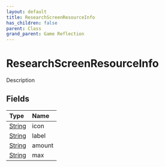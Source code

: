 ```yaml
---
layout: default
title: ResearchScreenResourceInfo
has_children: false
parent: Class
grand_parent: Game Reflection
---
```

# ResearchScreenResourceInfo
Description 

## Fields

| Type | Name |
|:----------|:--------------|
| [String](/riftbreaker-wiki/docs/game-reflection/components/string/) | icon |
| [String](/riftbreaker-wiki/docs/game-reflection/components/string/) | label |
| [String](/riftbreaker-wiki/docs/game-reflection/components/string/) | amount |
| [String](/riftbreaker-wiki/docs/game-reflection/components/string/) | max |

